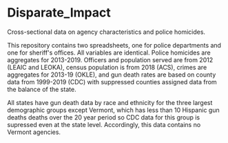 # Disparate_Impact
Cross-sectional data on agency characteristics and police homicides.

This repository contains two spreadsheets, one for police departments and one for sheriff's offices. All variables are identical. Police homicides are aggregates for 2013-2019. Officers and population served are from 2012 (LEAIC and LEOKA), census population is from 2018 (ACS), crimes are aggregates for 2013-19 (OKLE), and gun death rates are based on county data from 1999-2019 (CDC) with suppressed counties assigned data from the balance of the state. 

All states have gun death data by race and ethnicity for the three largest demographic groups except Vermont, which has less than 10 Hispanic gun deaths deaths over the 20 year period so CDC data for this group is supressed even at the state level. Accordingly, this data contains no Vermont agencies.


